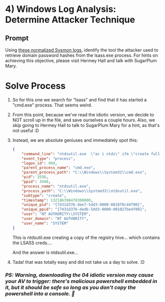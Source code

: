 # 4) Windows Log Analysis: Determine Attacker Technique
## Prompt
Using [these normalized Sysmon logs](https://downloads.elfu.org/sysmon-data.json.zip), identify the tool the attacker used to retrieve domain password hashes from the lsass.exe process. For hints on achieving this objective, please visit Hermey Hall and talk with SugarPlum Mary.

# Solve Process

1. So for this one we search for "lsass" and find that it has started a "cmd.exe" process. That seems weird.
1. From this point, because we've read the idiotic version, we decide to NOT scroll up in the file, and save ourselves a couple hours. Also, we skip going to Hermey Hall to talk to SugarPlum Mary for a hint, as that's not useful :D
1. Instead, we are absolute geniuses and immediately spot this:
    ```json
    {
        "command_line": "ntdsutil.exe  \"ac i ntds\" ifm \"create full c:\\hive\" q q",
        "event_type": "process",
        "logon_id": 999,
        "parent_process_name": "cmd.exe",
        "parent_process_path": "C:\\Windows\\System32\\cmd.exe",
        "pid": 3556,
        "ppid": 3440,
        "process_name": "ntdsutil.exe",
        "process_path": "C:\\Windows\\System32\\ntdsutil.exe",
        "subtype": "create",
        "timestamp": 132186398470300000,
        "unique_pid": "{7431d376-dee7-5dd3-0000-0010f0c44f00}",
        "unique_ppid": "{7431d376-dedb-5dd3-0000-001027be4f00}",
        "user": "NT AUTHORITY\\SYSTEM",
        "user_domain": "NT AUTHORITY",
        "user_name": "SYSTEM"
    }
    ```
    This is ntdsutil.exe creating a copy of the registry hive... which contains the LSASS creds....
    
    And the answer is ntdsutil.exe...
1. Tada! that was totally easy and did not take us a day to solve. :D

### *PS: Warning, downloading the 04 idiotic version may cause your AV to trigger: there's malicious powershell embedded in it, but it should be safe so long as you don't copy the powershell into a console. 🤣*